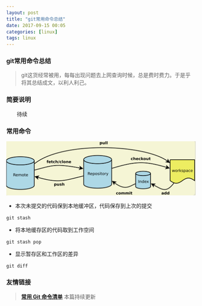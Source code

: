 ```yaml
---
layout: post
title: "git常用命令总结"
date: 2017-09-15 00:05
categories: [linux]
tags: linux
---
```


### git常用命令总结

> git这货经常被用，每每出现问题去上网查询时候，总是费时费力。于是乎将其总结成文，以利人利己。

### 简要说明

&emsp;&emsp;待续

### 常用命令

> 
![](../media/img/20170915/git.png)

* 本次未提交的代码保到本地缓冲区，代码保存到上次的提交

```
git stash
```

* 将本地缓存区的代码取到工作空间

```
git stash pop
```

* 显示暂存区和工作区的差异

```
git diff
```


### 友情链接
> [**常用 Git 命令清单**](http://www.ruanyifeng.com/blog/2015/12/git-cheat-sheet.html)
> 本篇持续更新